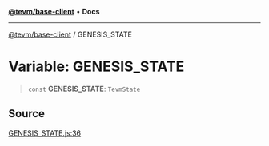 [**@tevm/base-client**](../README.md) • **Docs**

***

[@tevm/base-client](../globals.md) / GENESIS\_STATE

# Variable: GENESIS\_STATE

> `const` **GENESIS\_STATE**: `TevmState`

## Source

[GENESIS\_STATE.js:36](https://github.com/evmts/tevm-monorepo/blob/main/packages/base-client/src/GENESIS_STATE.js#L36)
